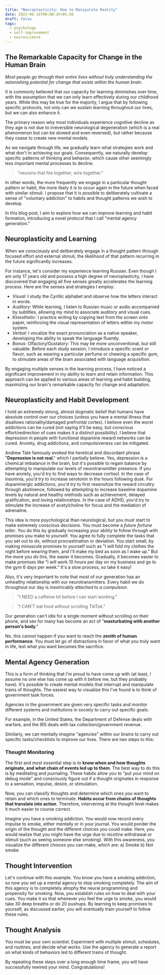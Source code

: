 ```yaml
---
title: "Neuroplasticity: How to Manipulate Reality"
date: 2023-06-16T00:08:35+05:30
draft: false
tags: 
  - psychology
  - self-improvement
  - neuroscience
---
```

## The Remarkable Capacity for Change in the Human Brain

*Most people go through their entire lives without truly understanding the astonishing potential for change that exists within the human brain.*

It is commonly believed that our capacity for learning diminishes over time, with the assumption that we can only learn effectively during our childhood years. While this may be true for the majority, I argue that by following specific protocols, not only can we sustain learning throughout our lives, but we can also enhance it.

The primary reason why most individuals experience cognitive decline as they age is not due to irreversible neurological degeneration (which is a real phenomenon but can be slowed and even reversed), but rather because they cease to create new mental models.

As we navigate through life, we gradually learn what strategies work and what don't in achieving our goals. Consequently, we naturally develop specific patterns of thinking and behavior, which cause other seemingly less important mental processes to decline.

> "neurons that fire together, wire together." 

In other words, the more frequently we engage in a particular thought pattern or habit, the more likely it is to occur again in the future when faced with similar stimuli. I propose that it is possible to deliberately cultivate a sense of "voluntary addiction" to habits and thought patterns we wish to develop.

In this blog post, I aim to explore how we can improve learning and habit formation, introducing a novel protocol that I call "mental agency generation."

## Neuroplasticity and Learning

When we consciously and deliberately engage in a thought pattern through focused effort and external stimuli, the likelihood of that pattern recurring in the future significantly increases.

For instance, let's consider my experience learning Russian. Even though I am only 17 years old and possess a high degree of neuroplasticity, I have discovered that engaging all five senses greatly accelerates the learning process. Here are the senses and strategies I employ:

- *Visual*: I study the Cyrillic alphabet and observe how the letters interact in words.
- *Auditory*: While learning, I listen to Russian music or audio accompanied by subtitles, allowing my mind to associate auditory and visual cues.
- *Kinesthetic*: I practice writing by copying text from the screen onto paper, reinforcing the visual representation of letters within my motor system.
- *Verbal*: I vocalize the exact pronunciation as a native speaker, developing the ability to speak the language fluently.
- *Bonus*: Olfactory/Gustatory: This may be more unconventional, but still valuable. Before each study session, I introduce a specific scent or flavor, such as wearing a particular perfume or chewing a specific gum, to stimulate areas of the brain associated with language acquisition.

By engaging multiple senses in the learning process, I have noticed a significant improvement in my ability to learn and retain information. This approach can be applied to various areas of learning and habit building, maximizing our brain's remarkable capacity for change and adaptation. 

## Neuroplasticity and Habit Development

I hold an extremely strong, almost dogmatic belief that humans have absolute control over our choices (unless you have a mental illness that disallows rationality/damaged prefrontal cortex). I believe even the worst addictions can be cured (not saying it'll be easy, but conscious effort/redirection of cues makes it a distinct possibility). I believe that depression in people with functional dopamine reward networks can be cured. Anxiety, drug addictions, and compulsiveness can be mitigated.

Andrew Tate famously evoked the heretical and discordant phrase "**Depression is not real**," which I partially believe. Yes, depression is a chemical imbalance in the brain, but it's possible to regain balance by attempting to manipulate our levels of neurotransmitter presence. If you have anxiety, you'd try to find ways to decrease cortisol. In the case of insomnia, you'd try to increase serotonin in the hours following dusk. For dopaminergic addictions, you'd try to first resensitize the reward circuitry through abstinence, followed by attempting to increase baseline dopamine levels by natural and healthy methods such as achievement, delayed gratification, and loving relationships. In the case of ADHD, you'd try to stimulate the increase of acetylcholine for focus and the mediation of adrenaline.

This idea is more psychological than neurological, but you must start to make extremely conscious decisions. You must become a *future fortune teller*. You do this by gradually increasing your ability to follow through with promises you make to yourself. You agree to fully complete the tasks that you set out to do, without procrastination or deviation. You start small, by making minuscule promises to yourself such as "I will fold my clothes the night before wearing them, and I'll make my bed as soon as I wake up." But the more you do this, the easier it becomes. Gradually, it becomes easier to make promises like "I will work 10 hours per day on my business and go to the gym 6 days per week." It's a slow process, so take it easy!

Also, it's very important to note that most of our generation has an unhealthy relationship with our neurotransmitters. Every habit we do throughout our day is *inextricably attached to a compulsion*.

> "I NEED a caffeine hit before I can start working."


> "I CAN'T eat food without scrolling TikTok."

Our generation can't idle for a single moment without scrolling on their phone, and sex for many has become an act of "**masturbating with another person's body**."

No, this cannot happen if you want to reach the **zenith of human performance**. You must let go of distractions in favor of what you truly want in life, lest what you want becomes the sacrifice.

## Mental Agency Generation

This is a form of thinking that I'm proud to have come up with (at least, I assume no one else has come up with it before me, but they probably have). It's possible to create mental models that interrupt and manipulate trains of thoughts. The easiest way to visualize this I've found is to think of government task forces.

Agencies in the government are given very specific tasks and monitor different systems and institutions in society to carry out specific goals.

For example, in the United States, the Department of Defense deals with warfare, and the IRS deals with tax collection/government revenue.

Similarly, we can mentally imagine "agencies" within our brains to carry out specific tasks/checklists to improve our lives. There are two steps to this:

### Thought Monitoring
The first and most essential step is to **know when and how thoughts originate, and what chain of events led up to them**. The best way to do this is by meditating and journaling. These habits allow you to "put your mind on debug mode" and consciously figure out if a thought originates in response to a sensation, impulse, desire, or stimulation.

Now, you can classify thoughts and determine which ones you want to retain and which ones to terminate. **Habits occur from chains of thoughts that translate into action**. Therefore, intervening at the thought level makes it much easier to course correct.

Imagine you have a smoking addiction. You would now record every impulse to smoke, either mentally or in your journal. You would ponder the origin of the thought and the different choices you could make. Here, you would realize that you might have the urge due to nicotine withdrawal or stimuli (such as seeing someone else smoking). With this awareness, you visualize the different choices you can make, which are:
a) Smoke
b) Not smoke

## Thought Intervention

Let's continue with this example. You know you have a smoking addiction, so now you set up a mental agency to stop smoking completely. The aim of this agency is to completely atrophy the neural programming and propensity for smoking. Now, you establish rules on how to deal with your cues. You make it so that whenever you feel the urge to smoke, you would take 30 deep breaths or do 20 pushups. By learning to keep promises to yourself, as discussed earlier, you will eventually train yourself to follow these rules.

## Thought Analysis

You must be your own scientist. Experiment with multiple stimuli, schedules, and routines, and decide what works. Use the agency to generate a report on what kinds of behaviors led to different trains of thought.

By repeating these steps over a long enough time frame, you will have successfully rewired your mind. Congratulations!
